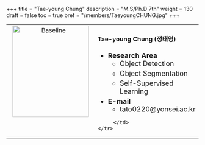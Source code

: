 +++
title = "Tae-young Chung"
description = "M.S/Ph.D 7th"
weight = 130
draft = false
toc = true
bref = "/members/TaeyoungCHUNG.jpg"
+++

<table>
    <tr>
       <td width="280" align="center" valign="top">
          <img alt="Baseline" width="200px" height="240" src="/members/TaeyoungCHUNG.jpg">
       </td>
       <td>
            <h4>Tae-young Chung (정태영)</h4>
            <ul class="member_info">
                <li style="font-size: 18px"><b>Research Area</b>
                    <ul class="interest">
                        <li style="margin-bottom: 5px">Object Detection</li>
                        <li style="margin-bottom: 5px">Object Segmentation</li>
                        <li style="margin-bottom: 5px">Self-Supervised Learning</li>
                    </ul>
                </li>
                <li style="font-size: 18px"><b>E-mail</b>
                    <ul>
                        <li style="margin-bottom: 5px">tato0220@yonsei.ac.kr</li>
                    </ul>
                </li>
            </ul>
            
         </td>
    </tr>
</table>